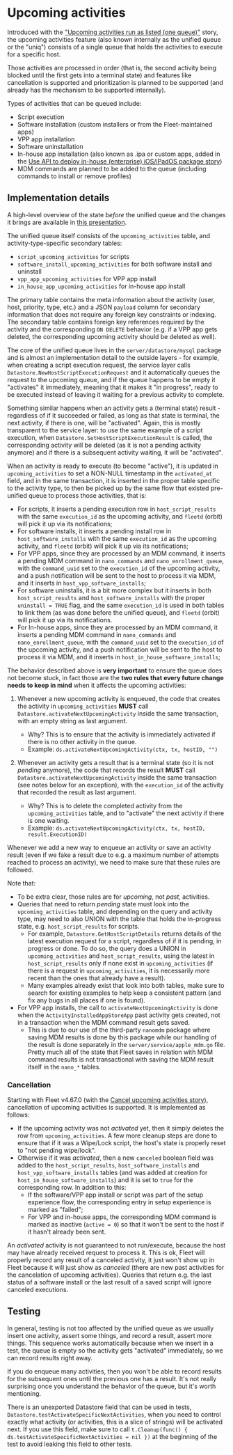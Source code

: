 # Upcoming activities

Introduced with the ["Upcoming activities run as listed (one queue)"](https://github.com/fleetdm/fleet/issues/22866) story, the upcoming activities feature (also known internally as the unified queue or the "uniq") consists of a single queue that holds the activities to execute for a specific host.

Those activities are processed in order (that is, the second activity being blocked until the first gets into a terminal state) and features like cancellation is supported and prioritization is planned to be supported (and already has the mechanism to be supported internally).

Types of activities that can be queued include:
* Script execution
* Software installation (custom installers or from the Fleet-maintained apps)
* VPP app installation
* Software uninstallation
* In-house app installation (also known as .ipa or custom apps, added in the [Use API to deploy in-house (enterprise) iOS/iPadOS package story](https://github.com/fleetdm/fleet/issues/30936))
* MDM commands are planned to be added to the queue (including commands to install or remove profiles)

## Implementation details

A high-level overview of the state _before_ the unified queue and the changes it brings are available in [this presentation](https://docs.google.com/presentation/d/1bIdE4wXNxDujLHu_DsO1U_0S9-vXCut4p5BgTkGME2Q/edit?usp=sharing).

The unified queue itself consists of the `upcoming_activities` table, and activity-type-specific secondary tables:
* `script_upcoming_activities` for scripts
* `software_install_upcoming_activities` for both software install and uninstall
* `vpp_app_upcoming_activities` for VPP app install
* `in_house_app_upcoming_activities` for in-house app install

The primary table contains the meta information about the activity (user, host, priority, type, etc.) and a JSON `payload` column for secondary information that does not require any foreign key constraints or indexing. The secondary table contains foreign key references required by the activity and the corresponding `ON DELETE` behavior (e.g. if a VPP app gets deleted, the corresponding upcoming activity should be deleted as well).

The core of the unified queue lives in the `server/datastore/mysql` package and is almost an implementation detail to the outside layers - for example, when creating a script execution request, the service layer calls `Datastore.NewHostScriptExecutionRequest` and it automatically queues the request to the upcoming queue, and if the queue happens to be empty it "activates" it immediately, meaning that it makes it "in progress", ready to be executed instead of leaving it waiting for a previous activity to complete.

Something similar happens when an activity gets a (terminal state) result - regardless of if it succeeded or failed, as long as that state is terminal, the next activity, if there is one, will be "activated". Again, this is mostly transparent to the service layer: to use the same example of a script execution, when `Datastore.SetHostScriptExecutionResult` is called, the corresponding activity will be deleted (as it is not a pending activity anymore) and if there is a subsequent activity waiting, it will be "activated".

When an activity is ready to execute (to become "active"), it is updated in `upcoming_activities` to set a NON-NULL timestamp in the `activated_at` field, and in the same transaction, it is inserted in the proper table specific to the activity type, to then be picked up by the same flow that existed pre-unified queue to process those activities, that is:

* For scripts, it inserts a pending execution row in `host_script_results` with the same `execution_id` as the upcoming activity, and `fleetd` (orbit) will pick it up via its notifications;
* For software installs, it inserts a pending install row in `host_software_installs` with the same `execution_id` as the upcoming activity, and `fleetd` (orbit) will pick it up via its notifications;
* For VPP apps, since they are processed by an MDM command, it inserts a pending MDM command in `nano_commands` and `nano_enrollment_queue`, with the `command_uuid` set to the `execution_id` of the upcoming activity, and a push notification will be sent to the host to process it via MDM, and it inserts in `host_vpp_software_installs`;
* For software uninstalls, it is a bit more complex but it inserts in both `host_script_results` and `host_software_installs` with the proper `uninstall = TRUE` flag, and the same `execution_id` is used in both tables to link them (as was done before the unified queue), and `fleetd` (orbit) will pick it up via its notifications.
* For In-house apps, since they are processed by an MDM command, it inserts a pending MDM command in `nano_commands` and `nano_enrollment_queue`, with the `command_uuid` set to the `execution_id` of the upcoming activity, and a push notification will be sent to the host to process it via MDM, and it inserts in `host_in_house_software_installs`;

The behavior described above is **very important** to ensure the queue does not become stuck, in fact those are the **two rules that every future change needs to keep in mind** when it affects the upcoming activities:

1. Whenever a new upcoming activity is enqueued, the code that creates the activity in `upcoming_activities` **MUST** call `Datastore.activateNextUpcomingActivity` inside the same transaction, with an empty string as last argument.
	* Why? This is to ensure that the activity is immediately activated if there is no other activity in the queue.
	* Example: `ds.activateNextUpcomingActivity(ctx, tx, hostID, "")`

2. Whenever an activity gets a result that is a terminal state (so it is not _pending_ anymore), the code that records the result **MUST** call `Datastore.activateNextUpcomingActivity` inside the same transaction (see notes below for an exception), with the `execution_id` of the activity that recorded the result as last argument.
	* Why? This is to delete the completed activity from the `upcoming_activities` table, and to "activate" the next activity if there is one waiting.
	* Example: `ds.activateNextUpcomingActivity(ctx, tx, hostID, result.ExecutionID)`

Whenever we add a new way to enqueue an activity or save an activity result (even if we fake a result due to e.g. a maximum number of attempts reached to process an activity), we need to make sure that these rules are followed.

Note that:

* To be extra clear, those rules are for _upcoming_, not _past_, activities.
* Queries that need to return _pending_ state must look into the `upcoming_activities` table, and depending on the query and activity type, may need to also UNION with the table that holds the in-progress state, e.g. `host_script_results` for scripts.
    - For example, `Datastore.GetHostScriptDetails` returns details of the latest execution request for a script, regardless of if it is pending, in progress or done. To do so, the query does a UNION in `upcoming_activities` and `host_script_results`, using the latest in `host_script_results` only if none exist in `upcoming_activities` (if there is a request in `upcoming_activities`, it is necessarily more recent than the ones that already have a result).
	- Many examples already exist that look into both tables, make sure to search for existing examples to help keep a consistent pattern (and fix any bugs in all places if one is found).
* For VPP app installs, the call to `activateNextUpcomingActivity` is done when the `ActivityInstalledAppStoreApp` past activity gets created, not in a transaction when the MDM command result gets saved.
    - This is due to our use of the third-party `nanomdm` package where saving MDM results is done by this package while our handling of the result is done separately in the `server/service/apple_mdm.go` file. Pretty much all of the state that Fleet saves in relation with MDM command results is not transactional with saving the MDM result itself in the `nano_*` tables.

### Cancellation

Starting with Fleet v4.67.0 (with the [Cancel upcoming activities story](https://github.com/fleetdm/fleet/issues/25540)), cancellation of upcoming activities is supported. It is implemented as follows:

* If the upcoming activity was not _activated_ yet, then it simply deletes the row from `upcoming_activities`. A few more cleanup steps are done to ensure that if it was a Wipe/Lock script, the host's state is properly reset to "not pending wipe/lock".
* Otherwise if it was _activated_, then a new `canceled` boolean field was added to the `host_script_results`, `host_software_installs` and `host_vpp_software_installs` tables (and was added at creation for `host_in_house_software_installs`) and it is set to `true` for the corresponding row. In addition to this:
    - If the software/VPP app install or script was part of the setup experience flow, the corresponding entry in setup experience is marked as "failed";
	- For VPP and in-house apps, the corresponding MDM command is marked as inactive (`active = 0`) so that it won't be sent to the host if it hasn't already been sent.

An _activated_ activity is not guaranteed to not run/execute, because the host may have already received request to process it. This is ok, Fleet will properly record any result of a canceled activity, it just won't show up in Fleet because it will just show as _canceled_ (there are new past activities for the cancelation of upcoming activities). Queries that return e.g. the last status of a software install or the last result of a saved script will ignore canceled executions.

## Testing

In general, testing is not too affected by the unified queue as we usually insert one activity, assert some things, and record a result, assert more things. This sequence works automatically because when we insert in a test, the queue is empty so the activity gets "activated" immediately, so we can record results right away.

If you do enqueue many activities, then you won't be able to record results for the subsequent ones until the previous one has a result. It's not really surprising once you understand the behavior of the queue, but it's worth mentioning.

There is an unexported Datastore field that can be used in tests, `Datastore.testActivateSpecificNextActivities`, when you need to control exactly what activity (or activities, this is a slice of strings) will be activated next. If you use this field, make sure to call `t.Cleanup(func() { ds.testActivateSpecificNextActivities = nil })` at the beginning of the test to avoid leaking this field to other tests.
